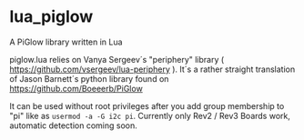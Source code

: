 # lua_piglow
A PiGlow library written in Lua

piglow.lua relies on Vanya Sergeev´s "periphery" library ( https://github.com/vsergeev/lua-periphery ). It´s a rather straight translation of Jason Barnett´s python library found on https://github.com/Boeeerb/PiGlow

It can be used without root privileges after you add group membership to "pi" like as `usermod -a -G i2c pi`. Currently only Rev2 / Rev3 Boards work, automatic detection coming soon.

